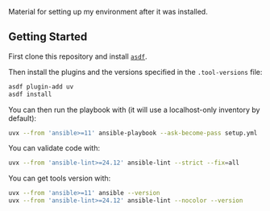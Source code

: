 Material for setting up my environment after it was installed.

## Getting Started

First clone this repository and install [`asdf`](https://asdf-vm.com/guide/getting-started.html).

Then install the plugins and the versions specified in the `.tool-versions` file:
```bash
asdf plugin-add uv
asdf install
```

You can then run the playbook with (it will use a localhost-only inventory by default):

```bash
uvx --from 'ansible>=11' ansible-playbook --ask-become-pass setup.yml
```

You can validate code with:

```bash
uvx --from 'ansible-lint>=24.12' ansible-lint --strict --fix=all
```

You can get tools version with:

```bash
uvx --from 'ansible>=11' ansible --version
uvx --from 'ansible-lint>=24.12' ansible-lint --nocolor --version
```
